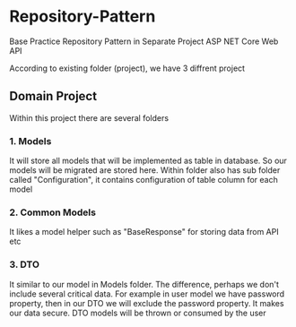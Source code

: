 # Repository-Pattern
Base Practice Repository Pattern in Separate Project ASP NET Core Web API

According to existing folder (project), we have 3 diffrent project
## Domain Project
Within this project there are several folders
### 1. Models
It will store all models that will be implemented as table in database. So our models will be migrated are stored here. Within folder also has sub folder called "Configuration", it contains configuration of table column for each model
### 2. Common Models
It likes a model helper such as "BaseResponse" for storing data from API etc
### 3. DTO
It similar to our model in Models folder. The difference, perhaps we don't include several critical data. For example in user model we have password property, then in our DTO we will exclude the password property. It makes our data secure. DTO models will be thrown or consumed by the user

